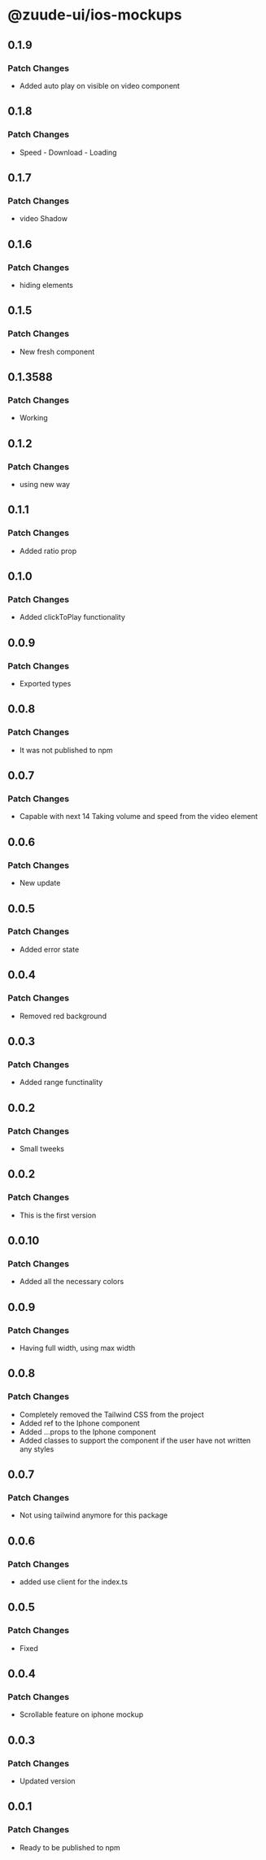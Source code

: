 # @zuude-ui/ios-mockups

## 0.1.9

### Patch Changes

- Added auto play on visible on video component

## 0.1.8

### Patch Changes

- Speed - Download - Loading

## 0.1.7

### Patch Changes

- video Shadow

## 0.1.6

### Patch Changes

- hiding elements

## 0.1.5

### Patch Changes

- New fresh component

## 0.1.3588

### Patch Changes

- Working

## 0.1.2

### Patch Changes

- using new way

## 0.1.1

### Patch Changes

- Added ratio prop

## 0.1.0

### Patch Changes

- Added clickToPlay functionality

## 0.0.9

### Patch Changes

- Exported types

## 0.0.8

### Patch Changes

- It was not published to npm

## 0.0.7

### Patch Changes

- Capable with next 14
  Taking volume and speed from the video element

## 0.0.6

### Patch Changes

- New update

## 0.0.5

### Patch Changes

- Added error state

## 0.0.4

### Patch Changes

- Removed red background

## 0.0.3

### Patch Changes

- Added range functinality

## 0.0.2

### Patch Changes

- Small tweeks

## 0.0.2

### Patch Changes

- This is the first version

## 0.0.10

### Patch Changes

- Added all the necessary colors

## 0.0.9

### Patch Changes

- Having full width, using max width

## 0.0.8

### Patch Changes

- Completely removed the Tailwind CSS from the project
- Added ref to the Iphone component
- Added ...props to the Iphone component
- Added classes to support the component if the user have not written any styles

## 0.0.7

### Patch Changes

- Not using tailwind anymore for this package

## 0.0.6

### Patch Changes

- added use client for the index.ts

## 0.0.5

### Patch Changes

- Fixed

## 0.0.4

### Patch Changes

- Scrollable feature on iphone mockup

## 0.0.3

### Patch Changes

- Updated version

## 0.0.1

### Patch Changes

- Ready to be published to npm
